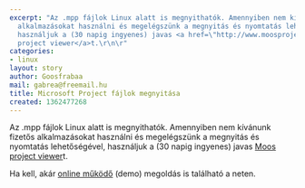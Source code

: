 ```yaml
---
excerpt: "Az .mpp fájlok Linux alatt is megnyithatók. Amennyiben nem kívánunk fizetős
  alkalmazásokat használni és megelégszünk a megnyitás és nyomtatás lehetőségével,
  használjuk a (30 napig ingyenes) javas <a href=\"http://www.moosprojectviewer.com/download.php\">Moos
  project viewer</a>t.\r\n\r"
categories:
- linux
layout: story
author: Goosfrabaa
mail: gabrea@freemail.hu
title: Microsoft Project fájlok megnyitása
created: 1362477268
---
```

Az .mpp fájlok Linux alatt is megnyithatók. Amennyiben nem kívánunk fizetős alkalmazásokat használni és megelégszünk a megnyitás és nyomtatás lehetőségével, használjuk a (30 napig ingyenes) javas <a href="http://www.moosprojectviewer.com/download.php">Moos project viewer</a>t.

Ha kell, akár <a href="http://www.projectviewercentral.com/projectviewer/projectviewerfree.html">online működő</a> (demo) megoldás is található a neten.

